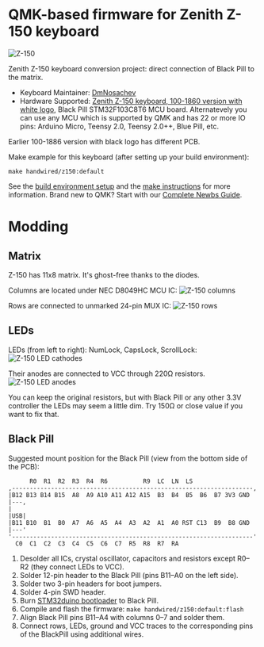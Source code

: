 # QMK-based firmware for Zenith Z-150 keyboard

![Z-150](https://imgur.com/jayyyvJ.jpg)

Zenith Z-150 keyboard conversion project: direct connection of Black Pill to the matrix.

* Keyboard Maintainer: [DmNosachev](https://github.com/DmNosachev)
* Hardware Supported: [Zenith Z-150 keyboard, 100-1860 version with white logo](https://deskthority.net/wiki/Zenith_Z-150), Black Pill STM32F103C8T6 MCU board. Alternatevely you can use any MCU which is supported by QMK and has 22 or more IO pins: Arduino Micro, Teensy 2.0, Teensy 2.0++, Blue Pill, etc.

Earlier 100-1886 version with black logo has different PCB.

Make example for this keyboard (after setting up your build environment):

    make handwired/z150:default

See the [build environment setup](https://docs.qmk.fm/#/getting_started_build_tools) and the [make instructions](https://docs.qmk.fm/#/getting_started_make_guide) for more information. Brand new to QMK? Start with our [Complete Newbs Guide](https://docs.qmk.fm/#/newbs).

# Modding

## Matrix

Z-150 has 11x8 matrix. It's ghost-free thanks to the diodes.

Columns are located under NEC D8049HC MCU IC:
![Z-150 columns](https://imgur.com/XiOsrnh.jpg)

Rows are connected to unmarked 24-pin MUX IC:
![Z-150 rows](https://imgur.com/Wu8rHY0.jpg)

## LEDs

LEDs (from left to right): NumLock, CapsLock, ScrollLock:
![Z-150 LED cathodes](https://imgur.com/MO5NLlZ.jpg)

Their anodes are connected to VCC through 220Ω resistors.
![Z-150 LED anodes](https://imgur.com/w1MfjRN.jpg)

You can keep the original resistors, but with Black Pill or any other 3.3V controller the LEDs may seem a little dim. Try 150Ω or close value if you want to fix that.


## Black Pill
Suggested mount position for the Black Pill (view from the bottom side of the PCB):

```
      R0  R1  R2  R3  R4  R6          R9  LC  LN  LS
,--------------------------------------------------------------------,
|B12 B13 B14 B15  A8  A9 A10 A11 A12 A15  B3  B4  B5  B6  B7 3V3 GND |---,
|                                                                    |USB|
|B11 B10  B1  B0  A7  A6  A5  A4  A3  A2  A1  A0 RST C13  B9  B8 GND |---'
'--------------------------------------------------------------------'
  C0  C1  C2  C3  C4  C5  C6  C7  R5  R8  R7  RA    
```


1. Desolder all ICs, crystal oscillator, capacitors and resistors except R0–R2 (they connect LEDs to VCC).
1. Solder 12-pin header to the Black Pill (pins B11–A0 on the left side).
2. Solder two 3-pin headers for boot jumpers.
3. Solder 4-pin SWD header.
4. Burn [STM32duino bootloader](https://github.com/rogerclarkmelbourne/STM32duino-bootloader/blob/master/bootloader_only_binaries/generic_boot20_pb12.bin) to Black Pill.
5. Compile and flash the firmware: `make handwired/z150:default:flash`
5. Align Black Pill pins B11–A4 with columns 0–7 and solder them.
6. Connect rows, LEDs, ground and VCC traces to the corresponding pins of the BlackPill using additional wires.
